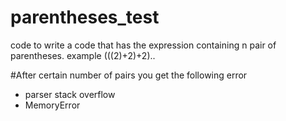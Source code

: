# parentheses_test
code to write a code that has the expression containing n pair of parentheses. example (((2)+2)+2)..

#After certain number of pairs you get the following error
- parser stack overflow
- MemoryError
